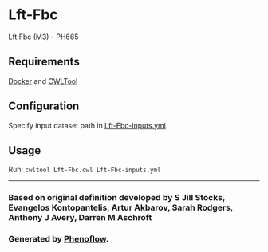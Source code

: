 # Lft-Fbc

Lft Fbc (M3) - PH665

## Requirements

[Docker](https://docs.docker.com/install/) and [CWLTool](https://github.com/common-workflow-language/cwltool#install)

## Configuration

Specify input dataset path in [Lft-Fbc-inputs.yml](Lft-Fbc-inputs.yml).

## Usage

Run: `cwltool Lft-Fbc.cwl Lft-Fbc-inputs.yml`

***

### Based on original definition developed by S Jill Stocks, Evangelos Kontopantelis, Artur Akbarov, Sarah Rodgers, Anthony J Avery, Darren M Aschroft
### Generated by [Phenoflow](https://kclhi.org/phenoflow).
